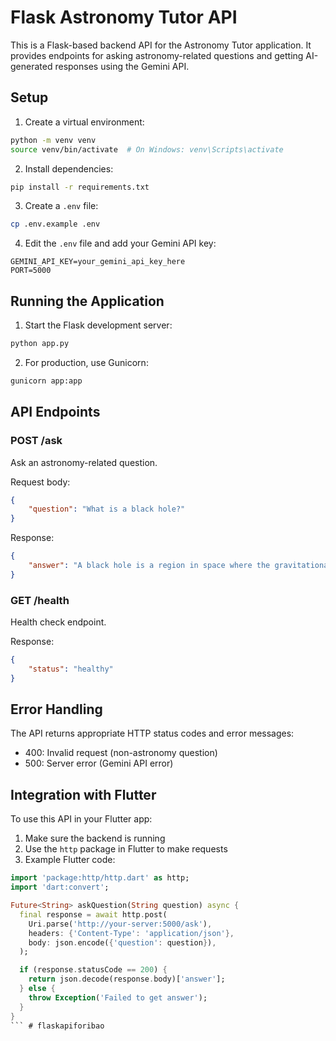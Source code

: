 # Flask Astronomy Tutor API

This is a Flask-based backend API for the Astronomy Tutor application. It provides endpoints for asking astronomy-related questions and getting AI-generated responses using the Gemini API.

## Setup

1. Create a virtual environment:
```bash
python -m venv venv
source venv/bin/activate  # On Windows: venv\Scripts\activate
```

2. Install dependencies:
```bash
pip install -r requirements.txt
```

3. Create a `.env` file:
```bash
cp .env.example .env
```

4. Edit the `.env` file and add your Gemini API key:
```
GEMINI_API_KEY=your_gemini_api_key_here
PORT=5000
```

## Running the Application

1. Start the Flask development server:
```bash
python app.py
```

2. For production, use Gunicorn:
```bash
gunicorn app:app
```

## API Endpoints

### POST /ask
Ask an astronomy-related question.

Request body:
```json
{
    "question": "What is a black hole?"
}
```

Response:
```json
{
    "answer": "A black hole is a region in space where the gravitational pull is so strong that nothing, not even light, can escape from it..."
}
```

### GET /health
Health check endpoint.

Response:
```json
{
    "status": "healthy"
}
```

## Error Handling

The API returns appropriate HTTP status codes and error messages:

- 400: Invalid request (non-astronomy question)
- 500: Server error (Gemini API error)

## Integration with Flutter

To use this API in your Flutter app:

1. Make sure the backend is running
2. Use the `http` package in Flutter to make requests
3. Example Flutter code:
```dart
import 'package:http/http.dart' as http;
import 'dart:convert';

Future<String> askQuestion(String question) async {
  final response = await http.post(
    Uri.parse('http://your-server:5000/ask'),
    headers: {'Content-Type': 'application/json'},
    body: json.encode({'question': question}),
  );

  if (response.statusCode == 200) {
    return json.decode(response.body)['answer'];
  } else {
    throw Exception('Failed to get answer');
  }
}
``` # flaskapiforibao
